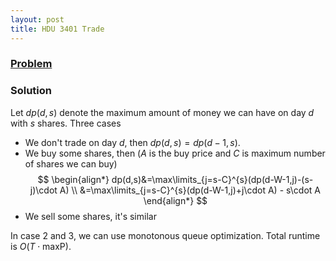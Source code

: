 ```yaml
---
layout: post
title: HDU 3401 Trade
---
```


### [Problem](http://acm.hdu.edu.cn/showproblem.php?pid=3401)

### Solution
Let $dp(d, s)$ denote the maximum amount of money we can have on day $d$ with
$s$ shares. Three cases
* We don't trade on day $d$, then $dp(d,s)=dp(d-1,s)$.
* We buy some shares, then ($A$ is the buy price and $C$ is maximum number of
  shares we can buy)
$$
\begin{align*}
dp(d,s)&=\max\limits_{j=s-C}^{s}(dp(d-W-1,j)-(s-j)\cdot A) \\
&=\max\limits_{j=s-C}^{s}(dp(d-W-1,j)+j\cdot A) - s\cdot A
\end{align*}
$$
* We sell some shares, it's similar

In case 2 and 3, we can use monotonous queue optimization.  Total runtime
is $O(T\cdot \textrm{maxP})$.

